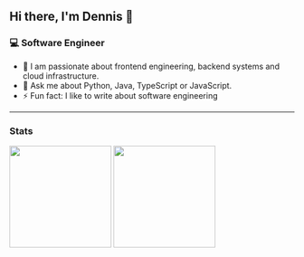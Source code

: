 ## Hi there, I'm Dennis 👋

### 💻 Software Engineer

- 🌱 I am passionate about frontend engineering, backend systems and cloud infrastructure.
- 💬 Ask me about Python, Java, TypeScript or JavaScript.
- ⚡ Fun fact: I like to write about software engineering 

<hr />

### Stats

<div>
 <img height="180em" src="https://github-readme-stats.vercel.app/api?username=dennisappiah&layout=compact&show_icons=true&theme=dark" />
 <img height="180em" src="https://github-readme-stats.vercel.app/api/top-langs/?username=dennisappiah&layout=compact&langs_count=8&theme=dark&hide=css,scss,html,tex,makefile,ShaderLab,HLSL" />
</div>
